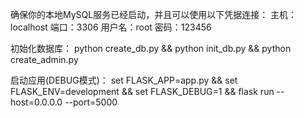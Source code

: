 确保你的本地MySQL服务已经启动，并且可以使用以下凭据连接：
主机：localhost
端口：3306
用户名：root
密码：123456

初始化数据库：
python create_db.py && python init_db.py && python create_admin.py

启动应用(DEBUG模式)：
set FLASK_APP=app.py && set FLASK_ENV=development && set FLASK_DEBUG=1 && flask run --host=0.0.0.0 --port=5000